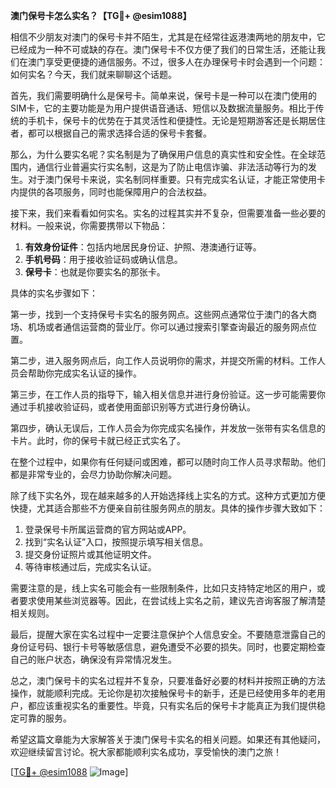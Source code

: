 **澳门保号卡怎么实名？【TG💪+ @esim1088】**

相信不少朋友对澳门的保号卡并不陌生，尤其是在经常往返港澳两地的朋友中，它已经成为一种不可或缺的存在。澳门保号卡不仅方便了我们的日常生活，还能让我们在澳门享受更便捷的通信服务。不过，很多人在办理保号卡时会遇到一个问题：如何实名？今天，我们就来聊聊这个话题。

首先，我们需要明确什么是保号卡。简单来说，保号卡是一种可以在澳门使用的SIM卡，它的主要功能是为用户提供语音通话、短信以及数据流量服务。相比于传统的手机卡，保号卡的优势在于其灵活性和便捷性。无论是短期游客还是长期居住者，都可以根据自己的需求选择合适的保号卡套餐。

那么，为什么要实名呢？实名制是为了确保用户信息的真实性和安全性。在全球范围内，通信行业普遍实行实名制，这是为了防止电信诈骗、非法活动等行为的发生。对于澳门保号卡来说，实名制同样重要。只有完成实名认证，才能正常使用卡内提供的各项服务，同时也能保障用户的合法权益。

接下来，我们来看看如何实名。实名的过程其实并不复杂，但需要准备一些必要的材料。一般来说，你需要携带以下物品：

1. **有效身份证件**：包括内地居民身份证、护照、港澳通行证等。
2. **手机号码**：用于接收验证码或确认信息。
3. **保号卡**：也就是你要实名的那张卡。

具体的实名步骤如下：

第一步，找到一个支持保号卡实名的服务网点。这些网点通常位于澳门的各大商场、机场或者通信运营商的营业厅。你可以通过搜索引擎查询最近的服务网点位置。

第二步，进入服务网点后，向工作人员说明你的需求，并提交所需的材料。工作人员会帮助你完成实名认证的操作。

第三步，在工作人员的指导下，输入相关信息并进行身份验证。这一步可能需要你通过手机接收验证码，或者使用面部识别等方式进行身份确认。

第四步，确认无误后，工作人员会为你完成实名操作，并发放一张带有实名信息的卡片。此时，你的保号卡就已经正式实名了。

在整个过程中，如果你有任何疑问或困难，都可以随时向工作人员寻求帮助。他们都是非常专业的，会尽力协助你解决问题。

除了线下实名外，现在越来越多的人开始选择线上实名的方式。这种方式更加方便快捷，尤其适合那些不方便亲自前往服务网点的朋友。具体的操作步骤大致如下：

1. 登录保号卡所属运营商的官方网站或APP。
2. 找到“实名认证”入口，按照提示填写相关信息。
3. 提交身份证照片或其他证明文件。
4. 等待审核通过后，完成实名认证。

需要注意的是，线上实名可能会有一些限制条件，比如只支持特定地区的用户，或者要求使用某些浏览器等。因此，在尝试线上实名之前，建议先咨询客服了解清楚相关规则。

最后，提醒大家在实名过程中一定要注意保护个人信息安全。不要随意泄露自己的身份证号码、银行卡号等敏感信息，避免遭受不必要的损失。同时，也要定期检查自己的账户状态，确保没有异常情况发生。

总之，澳门保号卡的实名过程并不复杂，只要准备好必要的材料并按照正确的方法操作，就能顺利完成。无论你是初次接触保号卡的新手，还是已经使用多年的老用户，都应该重视实名的重要性。毕竟，只有实名后的保号卡才能真正为我们提供稳定可靠的服务。

希望这篇文章能为大家解答关于澳门保号卡实名的相关问题。如果还有其他疑问，欢迎继续留言讨论。祝大家都能顺利实名成功，享受愉快的澳门之旅！

[[TG💪+ @esim1088](https://t.me/s/esim1088) ![Image](https://i.postimg.cc/4NQfJmqS/Snipaste-2025-05-13-00-14-12.png)]